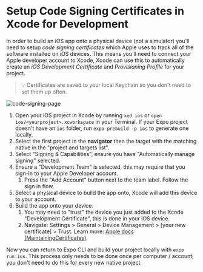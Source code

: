 # Setup Code Signing Certificates in Xcode for Development

In order to build an iOS app onto a physical device (not a simulator) you'll need to setup _code signing certificates_ which Apple uses to track all of the software installed on iOS devices. This means you'll need to connect your Apple developer account to Xcode, Xcode can use this to automatically create an _iOS Development Certificate_ and _Provisioning Profile_ for your project.

> 💡 Certificates are saved to your local Keychain so you don't need to set them up often.

![code-signing-page](https://user-images.githubusercontent.com/9664363/112059266-db521e00-8b18-11eb-9538-2a31c6bd6e39.png)


1. Open your iOS project in Xcode by running `xed ios` or `open ios/<yourproject>.xcworkspace` in your Terminal. If your Expo project doesn't have an `ios` folder, run `expo prebuild -p ios` to generate one locally.
2. Select the first project in the **navigator** then the target with the matching native in the "project and targets list".
3. Select "Signing & Capabilities", ensure you have "Automatically manage signing" selected.
4. Ensure a "Development Team" is selected, this may require that you sign-in to your Apple Developer account.
   1. Press the "Add Account" button next to the team label. Follow the sign in flow.
5. Select a physical device to build the app onto, Xcode will add this device to your account.
6. Build the app onto your device.
   1. You may need to "trust" the device you just added to the Xcode "Development Certificate", this is done in your iOS device.
   2. Navigate: Settings > General > Device Management > [your new certificate] > Trust.
      Learn more: [Apple docs (MaintainingCertificates)](https://developer.apple.com/library/content/documentation/IDEs/Conceptual/AppDistributionGuide/MaintainingCertificates/MaintainingCertificates.html).

Now you can return to Expo CLI and build your project locally with `expo run:ios`. This process only needs to be done once per computer / account, you don't need to do this for every new native project.
